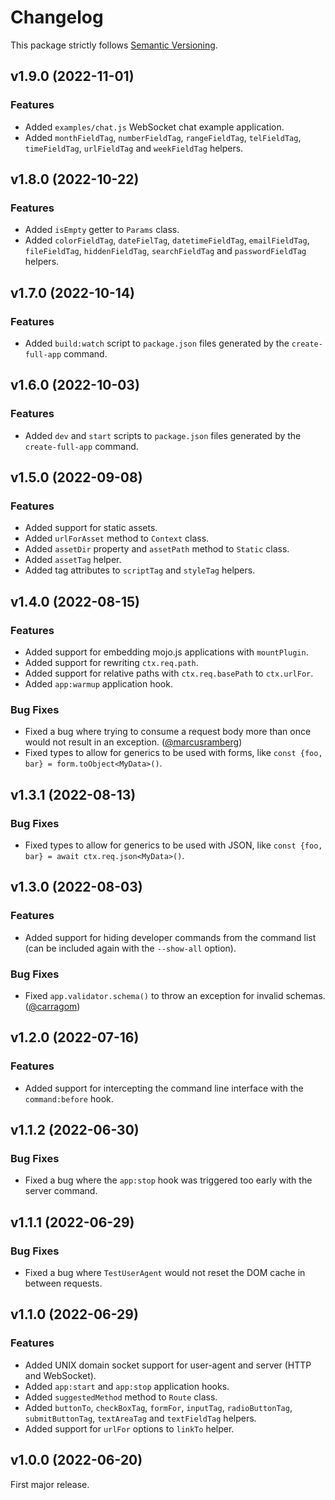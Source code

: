 
# Changelog

This package strictly follows [Semantic Versioning](https://semver.org).

## v1.9.0 (2022-11-01)

### Features

  * Added `examples/chat.js` WebSocket chat example application.
  * Added `monthFieldTag`, `numberFieldTag`, `rangeFieldTag`, `telFieldTag`, `timeFieldTag`, `urlFieldTag` and
    `weekFieldTag` helpers.

## v1.8.0 (2022-10-22)

### Features

  * Added `isEmpty` getter to `Params` class.
  * Added `colorFieldTag`, `dateFielTag`, `datetimeFieldTag`, `emailFieldTag`, `fileFieldTag`, `hiddenFieldTag`,
    `searchFieldTag` and `passwordFieldTag` helpers.

## v1.7.0 (2022-10-14)

### Features

  * Added `build:watch` script to `package.json` files generated by the `create-full-app` command.

## v1.6.0 (2022-10-03)

### Features

  * Added `dev` and `start` scripts to `package.json` files generated by the `create-full-app` command.

## v1.5.0 (2022-09-08)

### Features

  * Added support for static assets.
  * Added `urlForAsset` method to `Context` class.
  * Added `assetDir` property and `assetPath` method to `Static` class.
  * Added `assetTag` helper.
  * Added tag attributes to `scriptTag` and `styleTag` helpers.

## v1.4.0 (2022-08-15)

### Features

  * Added support for embedding mojo.js applications with `mountPlugin`.
  * Added support for rewriting `ctx.req.path`.
  * Added support for relative paths with `ctx.req.basePath` to `ctx.urlFor`.
  * Added `app:warmup` application hook.

### Bug Fixes

  * Fixed a bug where trying to consume a request body more than once would not result in an exception.
    ([@marcusramberg](https://github.com/marcusramberg))
  * Fixed types to allow for generics to be used with forms, like `const {foo, bar} = form.toObject<MyData>()`.

## v1.3.1 (2022-08-13)

### Bug Fixes

  * Fixed types to allow for generics to be used with JSON, like `const {foo, bar} = await ctx.req.json<MyData>()`.

## v1.3.0 (2022-08-03)

### Features

  * Added support for hiding developer commands from the command list (can be included again with the `--show-all`
    option).

### Bug Fixes

  * Fixed `app.validator.schema()` to throw an exception for invalid schemas.
    ([@carragom](https://github.com/carragom))

## v1.2.0 (2022-07-16)

### Features

  * Added support for intercepting the command line interface with the `command:before` hook.

## v1.1.2 (2022-06-30)

### Bug Fixes

  * Fixed a bug where the `app:stop` hook was triggered too early with the server command.

## v1.1.1 (2022-06-29)

### Bug Fixes

  * Fixed a bug where `TestUserAgent` would not reset the DOM cache in between requests.

## v1.1.0 (2022-06-29)

### Features

  * Added UNIX domain socket support for user-agent and server (HTTP and WebSocket).
  * Added `app:start` and `app:stop` application hooks.
  * Added `suggestedMethod` method to `Route` class.
  * Added `buttonTo`, `checkBoxTag`, `formFor`, `inputTag`, `radioButtonTag`, `submitButtonTag`, `textAreaTag` and
    `textFieldTag` helpers.
  * Added support for `urlFor` options to `linkTo` helper.

## v1.0.0 (2022-06-20)

First major release.

